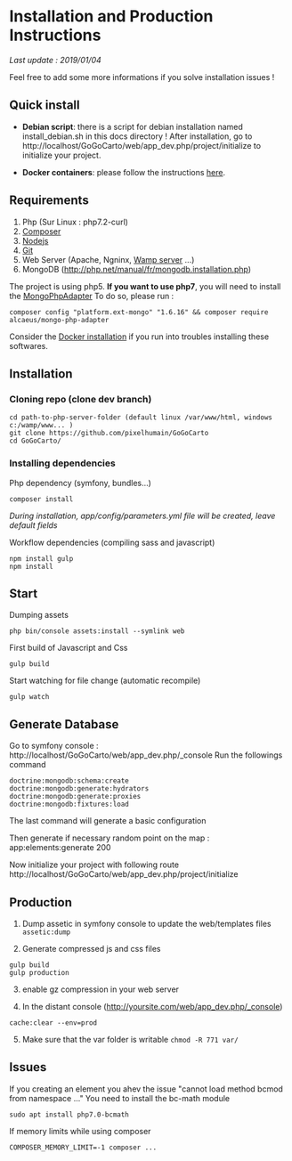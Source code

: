 Installation and Production Instructions
========================================

*Last update : 2019/01/04*

Feel free to add some more informations if you solve installation issues !

Quick install
-------------

- **Debian script**: there is a script for debian installation named install_debian.sh in this docs directory ! After installation, go to http://localhost/GoGoCarto/web/app_dev.php/project/initialize to initialize your project.

- **Docker containers**: please follow the instructions [here](installation_docker.md).

Requirements
------------

1. Php (Sur Linux : php7.2-curl)
2. [Composer](https://getcomposer.org/download/) 
3. [Nodejs](https://nodejs.org/en/download/)
4. [Git](https://git-scm.com/)
5. Web Server (Apache, Ngninx, [Wamp server](http://www.wampserver.com/) ...)
6. MongoDB (http://php.net/manual/fr/mongodb.installation.php)

The project is using php5. **If you want to use php7**, you will need to install the [MongoPhpAdapter](https://github.com/alcaeus/mongo-php-adapter)
To do so, please run :
```
composer config "platform.ext-mongo" "1.6.16" && composer require alcaeus/mongo-php-adapter
```

Consider the [Docker installation](installation_docker.md) if you run into troubles installing these softwares.

Installation
------------

### Cloning repo (clone dev branch)
```
cd path-to-php-server-folder (default linux /var/www/html, windows c:/wamp/www... )
git clone https://github.com/pixelhumain/GoGoCarto
cd GoGoCarto/
```

### Installing dependencies 
Php dependency (symfony, bundles...) 
```
composer install
```
*During installation, app/config/parameters.yml file will be created, leave default fields*

Workflow dependencies (compiling sass and javascript)
```
npm install gulp
npm install
```

Start
-----
Dumping assets
```
php bin/console assets:install --symlink web
```

First build of Javascript and Css
```
gulp build
```

Start watching for file change (automatic recompile)
```
gulp watch
```


Generate Database
-----------------

Go to symfony console : http://localhost/GoGoCarto/web/app_dev.php/_console
Run the followings command
```
doctrine:mongodb:schema:create
doctrine:mongodb:generate:hydrators
doctrine:mongodb:generate:proxies
doctrine:mongodb:fixtures:load
```

The last command will generate a basic configuration

Then generate if necessary random point on the map :
app:elements:generate 200

Now initialize your project with following route
http://localhost/GoGoCarto/web/app_dev.php/project/initialize

Production
----------

1. Dump assetic in symfony console to update the web/templates files
```assetic:dump```

2. Generate compressed js and css files
```
gulp build
gulp production
```

3. enable gz compression in your web server

4. In the distant console (http://yoursite.com/web/app_dev.php/_console)
```
cache:clear --env=prod
```

5. Make sure that the var folder is writable ```chmod -R 771 var/```



Issues
-------

If you creating an element you ahev the issue "cannot load method bcmod from namespace ..."
You need to install the bc-math module
```
sudo apt install php7.0-bcmath
```

If memory limits while using composer
```
COMPOSER_MEMORY_LIMIT=-1 composer ...
```